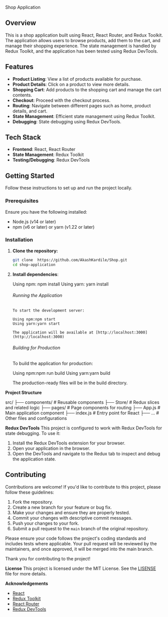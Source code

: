 Shop Application

## Overview

This is a shop application built using React, React Router, and Redux Toolkit. The application allows users to browse products, add them to the cart, and manage their shopping experience. The state management is handled by Redux Toolkit, and the application has been tested using Redux DevTools.

## Features

- **Product Listing**: View a list of products available for purchase.
- **Product Details**: Click on a product to view more details.
- **Shopping Cart**: Add products to the shopping cart and manage the cart contents.
- **Checkout**: Proceed with the checkout process.
- **Routing**: Navigate between different pages such as home, product details, and cart.
- **State Management**: Efficient state management using Redux Toolkit.
- **Debugging**: State debugging using Redux DevTools.

## Tech Stack

- **Frontend**: React, React Router
- **State Management**: Redux Toolkit
- **Testing/Debugging**: Redux DevTools

## Getting Started

Follow these instructions to set up and run the project locally.

### Prerequisites

Ensure you have the following installed:

- Node.js (v14 or later)
- npm (v6 or later) or yarn (v1.22 or later)

### Installation

1.  **Clone the repository:**

    ```sh
    git clone  https://github.com/AkashKardile/Shop.git
    cd shop-application

    ```

2.  **Install dependencies**:

    Using npm: npm install
    Using yarn: yarn install

    ###### Running the Application

        To start the development server:

        Using npm:npm start
        Using yarn:yarn start

        The application will be available at [http://localhost:3000](http://localhost:3000)

    ###### Building for Production

    To build the application for production:

    Using npm:npm run build
    Using yarn:yarn build

    The production-ready files will be in the build directory.

**Project Structure**

src/
├── components/ # Reusable components
├── Store/ # Redux slices and related logic
├── pages/ # Page components for routing
├── App.js # Main application component
├── index.js # Entry point for React
├── ... # Other files and configurations

**Redux DevTools**
This project is configured to work with Redux DevTools for state debugging. To use it:

1. Install the Redux DevTools extension for your browser.
2. Open your application in the browser.
3. Open the DevTools and navigate to the Redux tab to inspect and debug the application state.

## Contributing

Contributions are welcome! If you'd like to contribute to this project, please follow these guidelines:

1. Fork the repository.
2. Create a new branch for your feature or bug fix.
3. Make your changes and ensure they are properly tested.
4. Commit your changes with descriptive commit messages.
5. Push your changes to your fork.
6. Submit a pull request to the `main` branch of the original repository.

Please ensure your code follows the project's coding standards and includes tests where applicable. Your pull request will be reviewed by the maintainers, and once approved, it will be merged into the main branch.

Thank you for contributing to the project!

**License**
This project is licensed under the MIT License. See the [LISENSE](LISENSE) file for more details.

**Acknowledgements**

- [React](https://reactjs.org/)
- [Redux Toolkit](https://redux-toolkit.js.org/)
- [React Router](https://reactrouter.com/)
- [Redux DevTools](http://extension.remotedev.io/)
